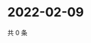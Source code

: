# 2022-02-09

共 0 条

<!-- BEGIN WEIBO -->
<!-- 最后更新时间 Wed Feb 09 2022 18:12:18 GMT+0800 (China Standard Time) -->

<!-- END WEIBO -->
